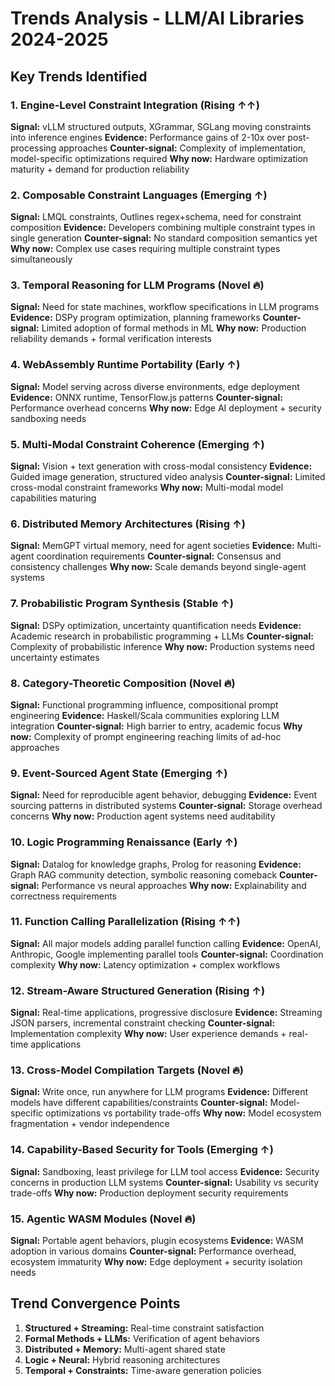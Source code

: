 # Trends Analysis - LLM/AI Libraries 2024-2025

## Key Trends Identified

### 1. **Engine-Level Constraint Integration** (Rising ↑↑)
**Signal:** vLLM structured outputs, XGrammar, SGLang moving constraints into inference engines
**Evidence:** Performance gains of 2-10x over post-processing approaches
**Counter-signal:** Complexity of implementation, model-specific optimizations required
**Why now:** Hardware optimization maturity + demand for production reliability

### 2. **Composable Constraint Languages** (Emerging ↑)
**Signal:** LMQL constraints, Outlines regex+schema, need for constraint composition
**Evidence:** Developers combining multiple constraint types in single generation
**Counter-signal:** No standard composition semantics yet
**Why now:** Complex use cases requiring multiple constraint types simultaneously

### 3. **Temporal Reasoning for LLM Programs** (Novel 🔥)
**Signal:** Need for state machines, workflow specifications in LLM programs
**Evidence:** DSPy program optimization, planning frameworks
**Counter-signal:** Limited adoption of formal methods in ML
**Why now:** Production reliability demands + formal verification interests

### 4. **WebAssembly Runtime Portability** (Early ↑)
**Signal:** Model serving across diverse environments, edge deployment
**Evidence:** ONNX runtime, TensorFlow.js patterns
**Counter-signal:** Performance overhead concerns
**Why now:** Edge AI deployment + security sandboxing needs

### 5. **Multi-Modal Constraint Coherence** (Emerging ↑)
**Signal:** Vision + text generation with cross-modal consistency
**Evidence:** Guided image generation, structured video analysis
**Counter-signal:** Limited cross-modal constraint frameworks
**Why now:** Multi-modal model capabilities maturing

### 6. **Distributed Memory Architectures** (Rising ↑)
**Signal:** MemGPT virtual memory, need for agent societies
**Evidence:** Multi-agent coordination requirements
**Counter-signal:** Consensus and consistency challenges
**Why now:** Scale demands beyond single-agent systems

### 7. **Probabilistic Program Synthesis** (Stable ↑)
**Signal:** DSPy optimization, uncertainty quantification needs
**Evidence:** Academic research in probabilistic programming + LLMs
**Counter-signal:** Complexity of probabilistic inference
**Why now:** Production systems need uncertainty estimates

### 8. **Category-Theoretic Composition** (Novel 🔥)
**Signal:** Functional programming influence, compositional prompt engineering
**Evidence:** Haskell/Scala communities exploring LLM integration
**Counter-signal:** High barrier to entry, academic focus
**Why now:** Complexity of prompt engineering reaching limits of ad-hoc approaches

### 9. **Event-Sourced Agent State** (Emerging ↑)
**Signal:** Need for reproducible agent behavior, debugging
**Evidence:** Event sourcing patterns in distributed systems
**Counter-signal:** Storage overhead concerns
**Why now:** Production agent systems need auditability

### 10. **Logic Programming Renaissance** (Early ↑)
**Signal:** Datalog for knowledge graphs, Prolog for reasoning
**Evidence:** Graph RAG community detection, symbolic reasoning comeback
**Counter-signal:** Performance vs neural approaches
**Why now:** Explainability and correctness requirements

### 11. **Function Calling Parallelization** (Rising ↑↑)
**Signal:** All major models adding parallel function calling
**Evidence:** OpenAI, Anthropic, Google implementing parallel tools
**Counter-signal:** Coordination complexity
**Why now:** Latency optimization + complex workflows

### 12. **Stream-Aware Structured Generation** (Rising ↑)
**Signal:** Real-time applications, progressive disclosure
**Evidence:** Streaming JSON parsers, incremental constraint checking
**Counter-signal:** Implementation complexity
**Why now:** User experience demands + real-time applications

### 13. **Cross-Model Compilation Targets** (Novel 🔥)
**Signal:** Write once, run anywhere for LLM programs
**Evidence:** Different models have different capabilities/constraints
**Counter-signal:** Model-specific optimizations vs portability trade-offs
**Why now:** Model ecosystem fragmentation + vendor independence

### 14. **Capability-Based Security for Tools** (Emerging ↑)
**Signal:** Sandboxing, least privilege for LLM tool access
**Evidence:** Security concerns in production LLM systems
**Counter-signal:** Usability vs security trade-offs
**Why now:** Production deployment security requirements

### 15. **Agentic WASM Modules** (Novel 🔥)
**Signal:** Portable agent behaviors, plugin ecosystems
**Evidence:** WASM adoption in various domains
**Counter-signal:** Performance overhead, ecosystem immaturity
**Why now:** Edge deployment + security isolation needs

## Trend Convergence Points

1. **Structured + Streaming:** Real-time constraint satisfaction
2. **Formal Methods + LLMs:** Verification of agent behaviors  
3. **Distributed + Memory:** Multi-agent shared state
4. **Logic + Neural:** Hybrid reasoning architectures
5. **Temporal + Constraints:** Time-aware generation policies